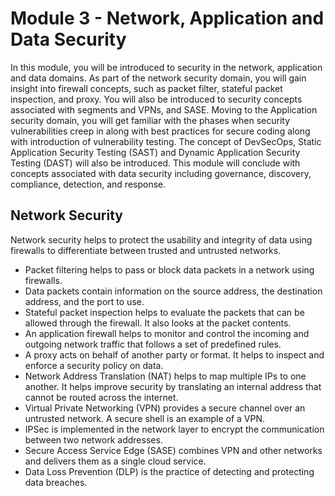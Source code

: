 # Module 3 - Network, Application and Data Security
In this module, you will be introduced to security in the network, application and data domains. As part of the network security domain, you will gain insight into firewall concepts, such as packet filter, stateful packet inspection, and proxy. You will also be introduced to security concepts associated with segments and VPNs, and SASE. Moving to the Application security domain, you will get familiar with the phases when security vulnerabilities creep in along with best practices for secure coding along with introduction of vulnerability testing. The concept of DevSecOps, Static Application Security Testing (SAST) and Dynamic Application Security Testing (DAST) will also be introduced. This module will conclude with concepts associated with data security including governance, discovery, compliance, detection, and response.

## Network Security
Network security helps to protect the usability and integrity of data using firewalls to differentiate between trusted and untrusted networks.

- Packet filtering helps to pass or block data packets in a network using firewalls.
- Data packets contain information on the source address, the destination address, and the port to use.
- Stateful packet inspection helps to evaluate the packets that can be allowed through the firewall. It also looks at the packet contents.
- An application firewall helps to monitor and control the incoming and outgoing network traffic that follows a set of predefined rules.
- A proxy acts on behalf of another party or format. It helps to inspect and enforce a security policy on data.
- Network Address Translation (NAT) helps to map multiple IPs to one another. It helps improve security by translating an internal address that cannot be routed across the internet.
- Virtual Private Networking (VPN) provides a secure channel over an untrusted network. A secure shell is an example of a VPN.
- IPSec is implemented in the network layer to encrypt the communication between two network addresses.
- Secure Access Service Edge (SASE) combines VPN and other networks and delivers them as a single cloud service.
- Data Loss Prevention (DLP) is the practice of detecting and protecting data breaches.
